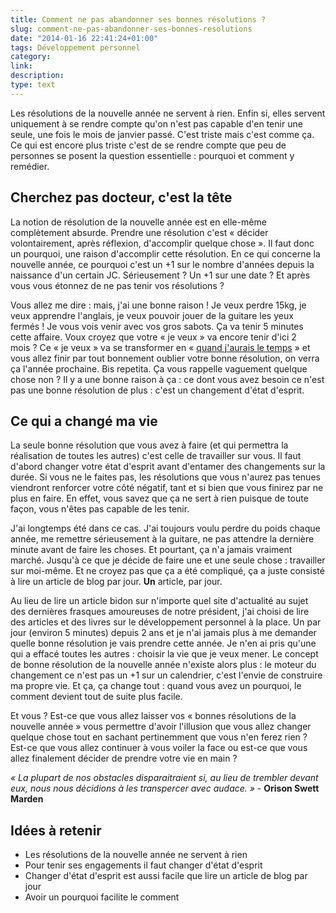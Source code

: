 ```yaml
---
title: Comment ne pas abandonner ses bonnes résolutions ?
slug: comment-ne-pas-abandonner-ses-bonnes-resolutions
date: "2014-01-16 22:41:24+01:00"
tags: Développement personnel
category: 
link: 
description: 
type: text
---
```


Les résolutions de la nouvelle année ne servent à rien. Enfin si, elles servent uniquement à se rendre compte qu'on n'est pas capable d'en tenir une seule, une fois le mois de janvier passé. C'est triste mais c'est comme ça. Ce qui est encore plus triste c'est de se rendre compte que peu de personnes se posent la question essentielle : pourquoi et comment y remédier.
<!-- TEASER_END -->
## Cherchez pas docteur, c'est la tête

La notion de résolution de la nouvelle année est en elle-même complètement absurde. Prendre une résolution c'est « décider volontairement, après réflexion, d'accomplir quelque chose ». Il faut donc un pourquoi, une raison d'accomplir cette résolution. En ce qui concerne la nouvelle année, ce pourquoi c'est un +1 sur le nombre d'années depuis la naissance d'un certain JC. Sérieusement ? Un +1 sur une date ? Et après vous vous étonnez de ne pas tenir vos résolutions ?

Vous allez me dire : mais, j'ai une bonne raison ! Je veux perdre 15kg, je veux apprendre l'anglais, je veux pouvoir jouer de la guitare les yeux fermés ! Je vous vois venir avec vos gros sabots. Ça va tenir 5 minutes cette affaire. Voux croyez que votre « je veux » va encore tenir d'ici 2 mois ? Ce « je veux » va se transformer en « [quand j'aurais le temps](/blog/fr/jai-pas-le-temps-la-pire-excuse-qui-soit/) » et vous allez finir par tout bonnement oublier votre bonne résolution, on verra ça l'année prochaine. Bis repetita. Ça vous rappelle vaguement quelque chose non ? Il y a une bonne raison à ça : ce dont vous avez besoin ce n'est pas une bonne résolution de plus : c'est un changement d'état d'esprit.

## Ce qui a changé ma vie

La seule bonne résolution que vous avez à faire (et qui permettra la réalisation de toutes les autres) c'est celle de travailler sur vous. Il faut d'abord changer votre état d'esprit avant d'entamer des changements sur la durée. Si vous ne le faites pas, les résolutions que vous n'aurez pas tenues viendront renforcer votre côté négatif, tant et si bien que vous finirez par ne plus en faire. En effet, vous savez que ça ne sert à rien puisque de toute façon, vous n'êtes pas capable de les tenir.

J'ai longtemps été dans ce cas. J'ai toujours voulu perdre du poids chaque année, me remettre sérieusement à la guitare, ne pas attendre la dernière minute avant de faire les choses. Et pourtant, ça n'a jamais vraiment marché. Jusqu'à ce que je décide de faire une et une seule chose : travailler sur moi-même. Et ne croyez pas que ça a été compliqué, ça a juste consisté à lire un article de blog par jour. __Un__ article, par jour.

Au lieu de lire un article bidon sur n'importe quel site d'actualité au sujet des dernières frasques amoureuses de notre président, j'ai choisi de lire des articles et des livres sur le développement personnel à la place. Un par jour (environ 5 minutes) depuis 2 ans et je n'ai jamais plus à me demander quelle bonne résolution je vais prendre cette année. Je n'en ai pris qu'une qui a effacé toutes les autres : choisir la vie que je veux mener. Le concept de bonne résolution de la nouvelle année n'existe alors plus : le moteur du changement ce n'est pas un +1 sur un calendrier, c'est l'envie de construire ma propre vie. Et ça, ça change tout : quand vous avez un pourquoi, le comment devient tout de suite plus facile.

Et vous ? Est-ce que vous allez laisser vos « bonnes résolutions de la nouvelle année » vous permettre d'avoir l'illusion que vous allez changer quelque chose tout en sachant pertinemment que vous n'en ferez rien ? Est-ce que vous allez continuer à vous voiler la face ou est-ce que vous allez finalement décider de prendre votre vie en main ?

_« La plupart de nos obstacles disparaitraient si, au lieu de trembler devant eux, nous nous décidions à les transpercer avec audace. »_ - __Orison Swett Marden__

## Idées à retenir

- Les résolutions de la nouvelle année ne servent à rien
- Pour tenir ses engagements il faut changer d'état d'esprit
- Changer d'état d'esprit est aussi facile que lire un article de blog par jour
- Avoir un pourquoi facilite le comment

